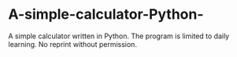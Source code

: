 # A-simple-calculator-Python-
A simple calculator written in Python.
The program is limited to daily learning.
No reprint without permission.
